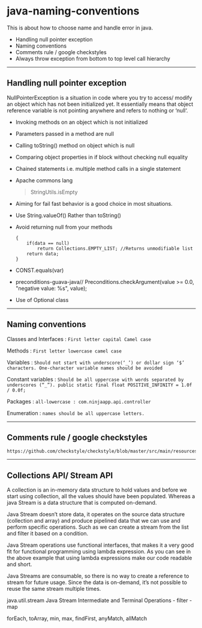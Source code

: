 # java-naming-conventions
This is about how to choose name and handle error in java.

- Handling null pointer exception
- Naming conventions
- Comments rule / google checkstyles
- Always throw exception from bottom to top level call hierarchy



-------------------------------
Handling null pointer exception
-------------------------------
NullPointerException is a situation in code where you try to access/ modify an object which has not been initialized yet. It essentially means that object reference variable is not pointing anywhere and refers to nothing or ‘null‘.

- Invoking methods on an object which is not initialized
- Parameters passed in a method are null
- Calling toString() method on object which is null
- Comparing object properties in if block without checking null equality
- Chained statements i.e. multiple method calls in a single statement

- Apache commons lang
  > StringUtils.isEmpty

- Aiming for fail fast behavior is a good choice in most situations.

- Use String.valueOf() Rather than toString()

- Avoid returning null from your methods
	```public List getDataDemo()
	{
		if(data == null)
			return Collections.EMPTY_LIST; //Returns unmodifiable list
		return data;
	}
	```

- CONST.equals(var)

- preconditions-guava-java// Preconditions.checkArgument(value >= 0.0, "negative value: %s", value);

- Use of Optional class



------------------
Naming conventions
------------------

Classes and Interfaces :
	`First letter capital Camel case`

Methods :
	`First letter lowercase camel case`

Variables :
	`Should not start with underscore(‘_’) or dollar sign ‘$’ characters.
	One-character variable names should be avoided`

Constant variables :
	`Should be all uppercase with words separated by underscores (“_”).
	public static final float POSITIVE_INFINITY = 1.0f / 0.0f;`

Packages :
	`all-lowercase : com.ninjaapp.api.controller`

Enumeration :
	`names should be all uppercase letters.`


----------------------------------
Comments rule / google checkstyles
----------------------------------

``` 
https://github.com/checkstyle/checkstyle/blob/master/src/main/resources/google_checks.xml

```


---------------------------
Collections API/ Stream API
---------------------------

A collection is an in-memory data structure to hold values and before we start using collection, all the values should have been populated. Whereas a java Stream is a data structure that is computed on-demand.

Java Stream doesn’t store data, it operates on the source data structure (collection and array) and produce pipelined data that we can use and perform specific operations. Such as we can create a stream from the list and filter it based on a condition.

Java Stream operations use functional interfaces, that makes it a very good fit for functional programming using lambda expression. As you can see in the above example that using lambda expressions make our code readable and short.

Java Streams are consumable, so there is no way to create a reference to stream for future usage. Since the data is on-demand, it’s not possible to reuse the same stream multiple times.

java.util.stream
Java Stream Intermediate and Terminal Operations
	- filter
	- map

forEach, toArray, min, max, findFirst, anyMatch, allMatch
